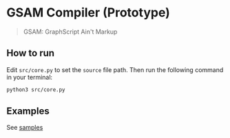# GSAM Compiler (Prototype)

> GSAM: GraphScript Ain't Markup

## How to run

Edit `src/core.py` to set the `source` file path.
Then run the following command in your terminal:

```sh
python3 src/core.py
```

## Examples

See [samples](/samples/)

